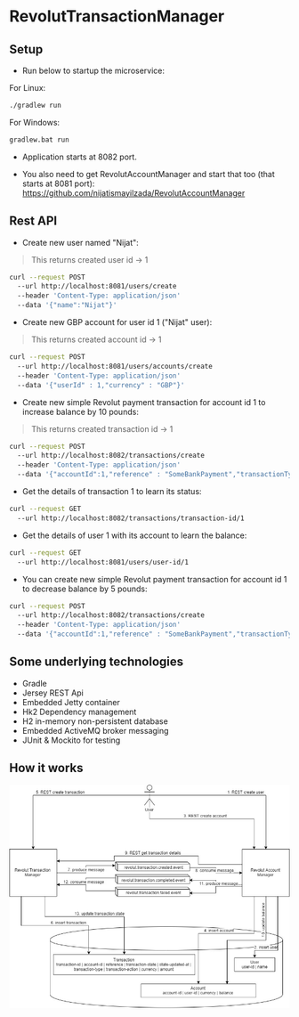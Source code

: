 # RevolutTransactionManager

## Setup

* Run below to startup the microservice:

For Linux:
```bash
./gradlew run
```
For Windows:
```bash
gradlew.bat run
```

* Application starts at 8082 port.

* You also need to get RevolutAccountManager and start that too (that starts at 8081 port): https://github.com/nijatismayilzada/RevolutAccountManager


## Rest API

* Create new user named "Nijat":
> This returns created user id -> 1
```bash
curl --request POST
  --url http://localhost:8081/users/create
  --header 'Content-Type: application/json'
  --data '{"name":"Nijat"}'
```

* Create new GBP account for user id 1 ("Nijat" user):
> This returns created account id -> 1
```bash
curl --request POST
  --url http://localhost:8081/users/accounts/create
  --header 'Content-Type: application/json'
  --data '{"userId" : 1,"currency" : "GBP"}'
```

* Create new simple Revolut payment transaction for account id 1 to increase balance by 10 pounds:
> This returns created transaction id -> 1
```bash
curl --request POST
  --url http://localhost:8082/transactions/create
  --header 'Content-Type: application/json'
  --data '{"accountId":1,"reference" : "SomeBankPayment","transactionType":"REVOLUT_SIMPLE","transactionAction":"INCREASE","amount":10.00,"currency":"GBP"}'
```

* Get the details of transaction 1 to learn its status:

```bash
curl --request GET
  --url http://localhost:8082/transactions/transaction-id/1
```

* Get the details of user 1 with its account to learn the balance:

```bash
curl --request GET 
  --url http://localhost:8081/users/user-id/1 
```


* You can create new simple Revolut payment transaction for account id 1 to decrease balance by 5 pounds:
```bash
curl --request POST
  --url http://localhost:8082/transactions/create
  --header 'Content-Type: application/json'
  --data '{"accountId":1,"reference" : "SomeBankPayment","transactionType":"REVOLUT_SIMPLE","transactionAction":"DECREASE","amount":5.00,"currency":"GBP"}'
```

## Some underlying technologies

* Gradle
* Jersey REST Api
* Embedded Jetty container
* Hk2 Dependency management
* H2 in-memory non-persistent database
* Embedded ActiveMQ broker messaging
* JUnit & Mockito for testing

## How it works

![Image of architecture](https://raw.githubusercontent.com/nijatismayilzada/RevolutTransactionManager/master/revolut.jpg?token=ABVDDEQ3NQLF2V7BDVLE4SC54Q6V6)